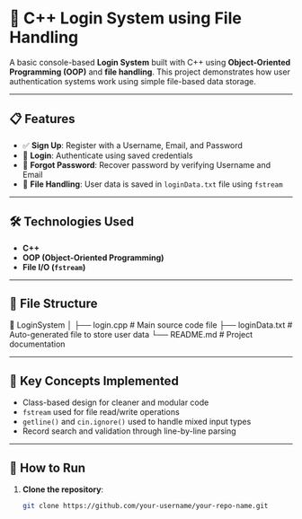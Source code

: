 # 🔐 C++ Login System using File Handling

A basic console-based **Login System** built with C++ using **Object-Oriented Programming (OOP)** and **file handling**. This project demonstrates how user authentication systems work using simple file-based data storage.

---

## 📋 Features

- ✅ **Sign Up**: Register with a Username, Email, and Password  
- 🔐 **Login**: Authenticate using saved credentials  
- 🔁 **Forgot Password**: Recover password by verifying Username and Email  
- 💾 **File Handling**: User data is saved in `loginData.txt` file using `fstream`

---

## 🛠️ Technologies Used

- **C++**
- **OOP (Object-Oriented Programming)**
- **File I/O (`fstream`)**

---

## 📂 File Structure

📁 LoginSystem
│
├── login.cpp # Main source code file
├── loginData.txt # Auto-generated file to store user data
└── README.md # Project documentation


---

## 🧠 Key Concepts Implemented

- Class-based design for cleaner and modular code  
- `fstream` used for file read/write operations  
- `getline()` and `cin.ignore()` used to handle mixed input types  
- Record search and validation through line-by-line parsing  

---

## 🚀 How to Run

1. **Clone the repository**:
   ```bash
   git clone https://github.com/your-username/your-repo-name.git
